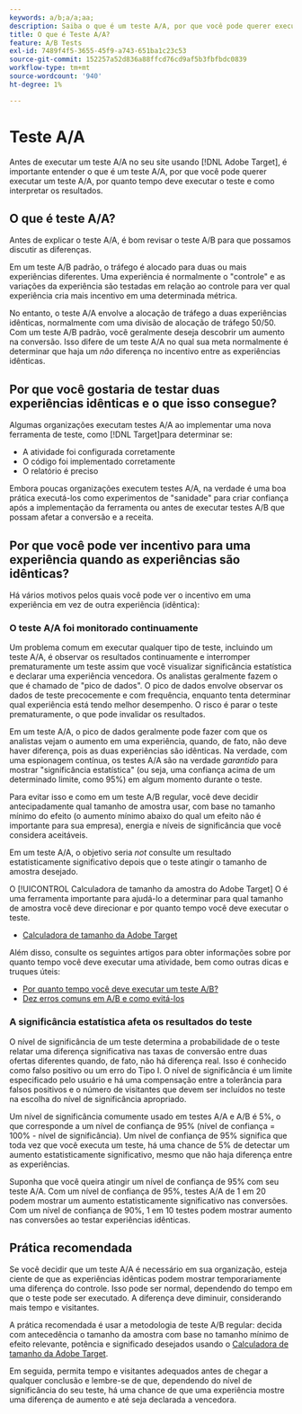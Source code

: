 ```yaml
---
keywords: a/b;a/a;aa;
description: Saiba o que é um teste A/A, por que você pode querer executar um teste A/A, por quanto tempo deve executar o teste e como interpretar os resultados.
title: O que é Teste A/A?
feature: A/B Tests
exl-id: 7489f4f5-3655-45f9-a743-651ba1c23c53
source-git-commit: 152257a52d836a88ffcd76cd9af5b3fbfbdc0839
workflow-type: tm+mt
source-wordcount: '940'
ht-degree: 1%

---
```


# Teste A/A

Antes de executar um teste A/A no seu site usando [!DNL Adobe Target], é importante entender o que é um teste A/A, por que você pode querer executar um teste A/A, por quanto tempo deve executar o teste e como interpretar os resultados.

## O que é teste A/A?

Antes de explicar o teste A/A, é bom revisar o teste A/B para que possamos discutir as diferenças.

Em um teste A/B padrão, o tráfego é alocado para duas ou mais experiências diferentes. Uma experiência é normalmente o &quot;controle&quot; e as variações da experiência são testadas em relação ao controle para ver qual experiência cria mais incentivo em uma determinada métrica.

No entanto, o teste A/A envolve a alocação de tráfego a duas experiências idênticas, normalmente com uma divisão de alocação de tráfego 50/50. Com um teste A/B padrão, você geralmente deseja descobrir um aumento na conversão. Isso difere de um teste A/A no qual sua meta normalmente é determinar que haja um *não* diferença no incentivo entre as experiências idênticas.

## Por que você gostaria de testar duas experiências idênticas e o que isso consegue?

Algumas organizações executam testes A/A ao implementar uma nova ferramenta de teste, como [!DNL Target]para determinar se:

* A atividade foi configurada corretamente
* O código foi implementado corretamente
* O relatório é preciso

Embora poucas organizações executem testes A/A, na verdade é uma boa prática executá-los como experimentos de &quot;sanidade&quot; para criar confiança após a implementação da ferramenta ou antes de executar testes A/B que possam afetar a conversão e a receita.

## Por que você pode ver incentivo para uma experiência quando as experiências são idênticas?

Há vários motivos pelos quais você pode ver o incentivo em uma experiência em vez de outra experiência (idêntica):

### O teste A/A foi monitorado continuamente

Um problema comum em executar qualquer tipo de teste, incluindo um teste A/A, é observar os resultados continuamente e interromper prematuramente um teste assim que você visualizar significância estatística e declarar uma experiência vencedora. Os analistas geralmente fazem o que é chamado de &quot;pico de dados&quot;. O pico de dados envolve observar os dados de teste precocemente e com frequência, enquanto tenta determinar qual experiência está tendo melhor desempenho. O risco é parar o teste prematuramente, o que pode invalidar os resultados.

Em um teste A/A, o pico de dados geralmente pode fazer com que os analistas vejam o aumento em uma experiência, quando, de fato, não deve haver diferença, pois as duas experiências são idênticas. Na verdade, com uma espionagem contínua, os testes A/A são na verdade _garantido_ para mostrar &quot;significância estatística&quot; (ou seja, uma confiança acima de um determinado limite, como 95%) em algum momento durante o teste.

Para evitar isso e como em um teste A/B regular, você deve decidir antecipadamente qual tamanho de amostra usar, com base no tamanho mínimo do efeito (o aumento mínimo abaixo do qual um efeito não é importante para sua empresa), energia e níveis de significância que você considera aceitáveis.

Em um teste A/A, o objetivo seria *not* consulte um resultado estatisticamente significativo depois que o teste atingir o tamanho de amostra desejado.

O [!UICONTROL Calculadora de tamanho da amostra do Adobe Target] O é uma ferramenta importante para ajudá-lo a determinar para qual tamanho de amostra você deve direcionar e por quanto tempo você deve executar o teste.

* [Calculadora de tamanho da Adobe Target](/help/main/c-activities/t-test-ab/sample-size-determination.md#section_6B8725BD704C4AFE939EF2A6B6E834E6)

Além disso, consulte os seguintes artigos para obter informações sobre por quanto tempo você deve executar uma atividade, bem como outras dicas e truques úteis:

* [Por quanto tempo você deve executar um teste A/B?](/help/main/c-activities/t-test-ab/sample-size-determination.md)
* [Dez erros comuns em A/B e como evitá-los](/help/main/c-activities/t-test-ab/common-ab-testing-pitfalls.md)

### A significância estatística afeta os resultados do teste

O nível de significância de um teste determina a probabilidade de o teste relatar uma diferença significativa nas taxas de conversão entre duas ofertas diferentes quando, de fato, não há diferença real. Isso é conhecido como falso positivo ou um erro do Tipo I. O nível de significância é um limite especificado pelo usuário e há uma compensação entre a tolerância para falsos positivos e o número de visitantes que devem ser incluídos no teste na escolha do nível de significância apropriado.

Um nível de significância comumente usado em testes A/A e A/B é 5%, o que corresponde a um nível de confiança de 95% (nível de confiança = 100% - nível de significância). Um nível de confiança de 95% significa que toda vez que você executa um teste, há uma chance de 5% de detectar um aumento estatisticamente significativo, mesmo que não haja diferença entre as experiências.

Suponha que você queira atingir um nível de confiança de 95% com seu teste A/A. Com um nível de confiança de 95%, testes A/A de 1 em 20 podem mostrar um aumento estatisticamente significativo nas conversões. Com um nível de confiança de 90%, 1 em 10 testes podem mostrar aumento nas conversões ao testar experiências idênticas.

## Prática recomendada

Se você decidir que um teste A/A é necessário em sua organização, esteja ciente de que as experiências idênticas podem mostrar temporariamente uma diferença do controle. Isso pode ser normal, dependendo do tempo em que o teste pode ser executado. A diferença deve diminuir, considerando mais tempo e visitantes.

A prática recomendada é usar a metodologia de teste A/B regular: decida com antecedência o tamanho da amostra com base no tamanho mínimo de efeito relevante, potência e significado desejados usando o [Calculadora de tamanho da Adobe Target](/help/main/c-activities/t-test-ab/sample-size-determination.md#section_6B8725BD704C4AFE939EF2A6B6E834E6).

Em seguida, permita tempo e visitantes adequados antes de chegar a qualquer conclusão e lembre-se de que, dependendo do nível de significância do seu teste, há uma chance de que uma experiência mostre uma diferença de aumento e até seja declarada a vencedora.
